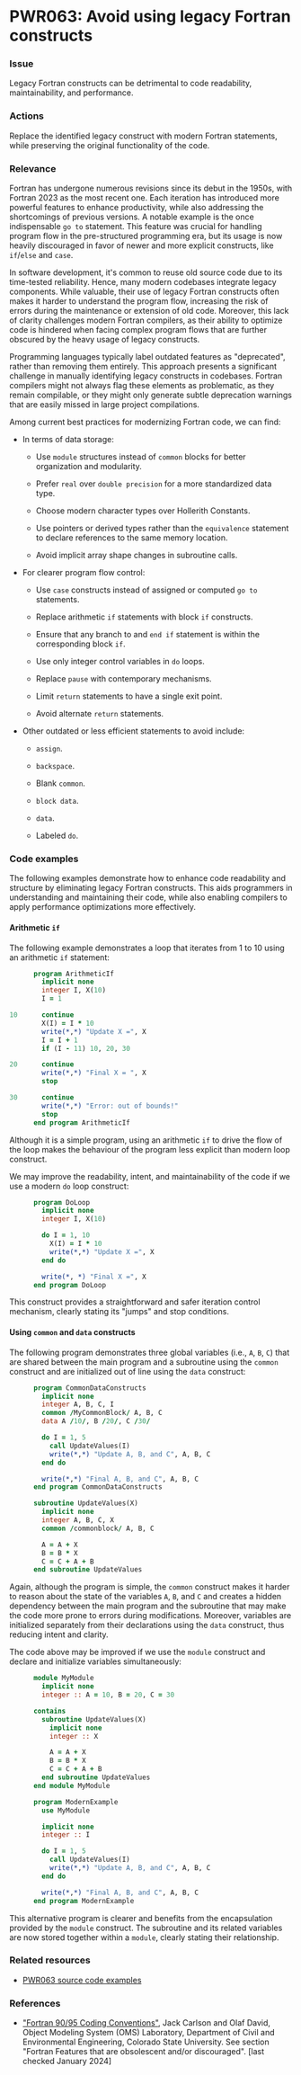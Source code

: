 # PWR063: Avoid using legacy Fortran constructs

### Issue

Legacy Fortran constructs can be detrimental to code readability,
maintainability, and performance.

### Actions

Replace the identified legacy construct with modern Fortran statements, while
preserving the original functionality of the code.

### Relevance

Fortran has undergone numerous revisions since its debut in the 1950s, with
Fortran 2023 as the most recent one. Each iteration has introduced more powerful
features to enhance productivity, while also addressing the shortcomings of
previous versions. A notable example is the once indispensable `go to`
statement. This feature was crucial for handling program flow in the
pre-structured programming era, but its usage is now heavily discouraged in
favor of newer and more explicit constructs, like `if`/`else` and `case`.

In software development, it's common to reuse old source code due to its
time-tested reliability. Hence, many modern codebases integrate legacy
components. While valuable, their use of legacy Fortran constructs often makes
it harder to understand the program flow, increasing the risk of errors during
the maintenance or extension of old code. Moreover, this lack of clarity
challenges modern Fortran compilers, as their ability to optimize code is
hindered when facing complex program flows that are further obscured by the
heavy usage of legacy constructs.

Programming languages typically label outdated features as "deprecated", rather
than removing them entirely. This approach presents a significant challenge in
manually identifying legacy constructs in codebases. Fortran compilers might not
always flag these elements as problematic, as they remain compilable, or they
might only generate subtle deprecation warnings that are easily missed in large
project compilations.

Among current best practices for modernizing Fortran code, we can find:

* In terms of data storage:

  * Use `module` structures instead of `common` blocks for better organization
  and modularity.

  * Prefer `real` over `double precision` for a more standardized data type.

  * Choose modern character types over Hollerith Constants.

  * Use pointers or derived types rather than the `equivalence` statement to
  declare references to the same memory location.

  * Avoid implicit array shape changes in subroutine calls.

* For clearer program flow control:

  * Use `case` constructs instead of assigned or computed `go to` statements.

  * Replace arithmetic `if` statements with block `if` constructs.

  * Ensure that any branch to and `end if` statement is within the corresponding
  block `if`.

  * Use only integer control variables in `do` loops.

  * Replace `pause` with contemporary mechanisms.

  * Limit `return` statements to have a single exit point.

  * Avoid alternate `return` statements.

* Other outdated or less efficient statements to avoid include:

  * `assign`.

  * `backspace`.

  * Blank `common`.

  * `block data`.

  * `data`.

  * Labeled `do`.

### Code examples

The following examples demonstrate how to enhance code readability and structure
by eliminating legacy Fortran constructs. This aids programmers in understanding
and maintaining their code, while also enabling compilers to apply performance
optimizations more effectively.

#### Arithmetic `if`

The following example demonstrates a loop that iterates from 1 to 10 using an
arithmetic `if` statement:

```f90
      program ArithmeticIf
        implicit none
        integer I, X(10)
        I = 1

10      continue
        X(I) = I * 10
        write(*,*) "Update X =", X
        I = I + 1
        if (I - 11) 10, 20, 30

20      continue
        write(*,*) "Final X = ", X
        stop

30      continue
        write(*,*) "Error: out of bounds!"
        stop
      end program ArithmeticIf
```

Although it is a simple program, using an arithmetic `if` to drive the flow of
the loop makes the behaviour of the program less explicit than modern loop
construct.

We may improve the readability, intent, and maintainability of the code if we
use a modern `do` loop construct:

```f90
      program DoLoop
        implicit none
        integer I, X(10)

        do I = 1, 10
          X(I) = I * 10
          write(*,*) "Update X =", X
        end do

        write(*, *) "Final X =", X
      end program DoLoop
```

This construct provides a straightforward and safer iteration control mechanism,
clearly stating its "jumps" and stop conditions.

#### Using `common` and `data` constructs

The following program demonstrates three global variables (i.e., `A`, `B`, `C`)
that are shared between the main program and a subroutine using the `common`
construct and are initialized out of line using the `data` construct:

```f90
      program CommonDataConstructs
        implicit none
        integer A, B, C, I
        common /MyCommonBlock/ A, B, C
        data A /10/, B /20/, C /30/

        do I = 1, 5
          call UpdateValues(I)
          write(*,*) "Update A, B, and C", A, B, C
        end do

        write(*,*) "Final A, B, and C", A, B, C
      end program CommonDataConstructs

      subroutine UpdateValues(X)
        implicit none
        integer A, B, C, X
        common /commonblock/ A, B, C

        A = A + X
        B = B * X
        C = C + A + B
      end subroutine UpdateValues
```

Again, although the program is simple, the `common` construct makes it harder to
reason about the state of the variables `A`, `B`, and `C` and creates a hidden
dependency between the main program and the subroutine that may make the code
more prone to errors during modifications. Moreover, variables are initialized
separately from their declarations using the `data` construct, thus reducing
intent and clarity.

The code above may be improved if we use the `module` construct and declare and
initialize variables simultaneously:

```f90
      module MyModule
        implicit none
        integer :: A = 10, B = 20, C = 30

      contains
        subroutine UpdateValues(X)
          implicit none
          integer :: X

          A = A + X
          B = B * X
          C = C + A + B
        end subroutine UpdateValues
      end module MyModule

      program ModernExample
        use MyModule

        implicit none
        integer :: I

        do I = 1, 5
          call UpdateValues(I)
          write(*,*) "Update A, B, and C", A, B, C
        end do

        write(*,*) "Final A, B, and C", A, B, C
      end program ModernExample
```

This alternative program is clearer and benefits from the encapsulation provided
by the `module` construct. The subroutine and its related variables are now
stored together within a `module`, clearly stating their relationship.

### Related resources

* [PWR063 source code examples](../PWR063)

### References

* ["Fortran 90/95 Coding Conventions"](https://alm.engr.colostate.edu/cb/wiki/16983#section-Fortran+Features+that+are+obsolescent+and_2For+discouraged),
Jack Carlson and Olaf David, Object Modeling System (OMS) Laboratory, Department
of Civil and Environmental Engineering, Colorado State University. See section
"Fortran Features that are obsolescent and/or discouraged". [last checked
January 2024]
